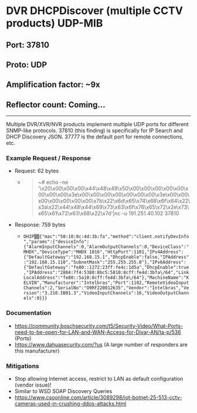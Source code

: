 # DVR DHCPDiscover (multiple CCTV products) UDP-MIB

## Port: 37810

## Proto: UDP

## Amplification factor: ~9x

## Reflector count: Coming...

---

Multiple DVR/XVR/NVR products implement multiple UDP ports for different SNMP-like protocols.
37810 (this finding) is specifically for IP Search and DHCP Discovery JSON.
37777 is the default port for remote connections, etc.

### Example Request / Response

- Request: 62 bytes

  - > ~# echo -ne '\x20\x00\x00\x00\x44\x48\x49\x50\x00\x00\x00\x00\x00\x00\x00\x00\x3e\x00\x00\x00\x00\x00\x00\x00\x3e\x00\x00\x00\x00\x00\x00\x00\x7b\x22\x6d\x65\x74\x68\x6f\x64\x22\x3a\x22\x44\x48\x44\x69\x73\x63\x6f\x76\x65\x72\x2e\x73\x65\x61\x72\x63\x68\x22\x7d'|nc -u 191.251.40.102 37810

- Response: 759 bytes

  - `DHIP▒▒{"mac":"58:10:8c:4d:3b:fa","method":"client.notifyDevInfo","params":{"deviceInfo":{"AlarmInputChannels":0,"AlarmOutputChannels":0,"DeviceClass":"MHDX","DeviceType":"MHDX 1016","HttpPort":1101,"IPv4Address":{"DefaultGateway":"192.168.15.1","DhcpEnable":false,"IPAddress":"192.168.15.110","SubnetMask":"255.255.255.0"},"IPv6Address":{"DefaultGateway":"fe80::1272:23ff:fe4c:1d5a","DhcpEnable":true,"IPAddress":"2804:7f4:5380:8bc5:5810:8cff:fe4d:3bfa\/64","LinkLocalAddress":"fe80::5a10:8cff:fe4d:3bfa\/64"},"MachineName":"KELVIN","Manufacturer":"Intelbras","Port":1102,"RemoteVideoInputChannels":2,"SerialNo":"O9RF220012635","Vendor":"Intelbras","Version":"3.210.IB01.3","VideoInputChannels":16,"VideoOutputChannels":0}}}`

### Documentation

- <https://community.boschsecurity.com/t5/Security-Video/What-Ports-need-to-be-open-for-LAN-and-WAN-Access-for-Divar-AN/ta-p/536> (Ports)
- <https://www.dahuasecurity.com/?us> (A large number of responders are this manufacturer)

### Mitigations

- Stop allowing Internet access, restrict to LAN as default configuration (vendor issue)!
- Similar to WSD SOAP Discovery Queries
- <https://www.csoonline.com/article/3089298/iot-botnet-25-513-cctv-cameras-used-in-crushing-ddos-attacks.html>
